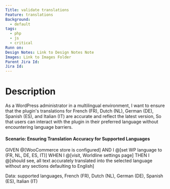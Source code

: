 ```yaml
---
Title: validate translations
Feature: translations
Background:
  - default
tags:
  - php
  - js
  - critical
Runn on: 
Design Notes: Link to Design Notes Note
Images: Link to Images Folder
Parent Jira Id: 
Jira Id: 
---
```


# Description

As a WordPress administrator in a multilingual environment,
I want to ensure that the plugin's translations for French (FR), Dutch (NL), German (DE), Spanish (ES), and Italian (IT) are accurate and reflect the latest version,
So that users can interact with the plugin in their preferred language without encountering language barriers.

#### Scenario: Ensuring Translation Accuracy for Supported Languages

GIVEN @[WooCommerce store is configured]
AND I @[set WP language to (FR, NL, DE, ES, IT)]
WHEN I @[visit, Worldline settings page]
THEN I @[should see, all text accurately translated into the selected language without any sections defaulting to English]

Data: supported languages, French (FR), Dutch (NL), German (DE), Spanish (ES), Italian (IT)
